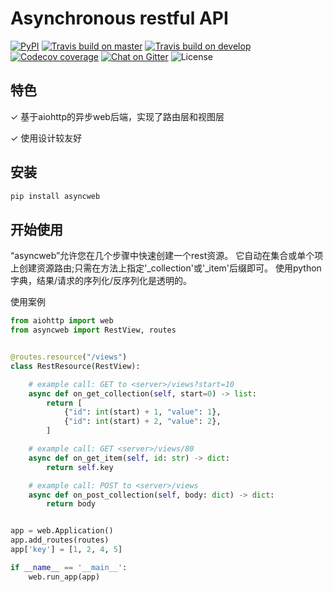 Asynchronous restful API
================================

[![PyPI](https://img.shields.io/pypi/v/pycaches?style=flat-square)](https://pypi.org/project/pycaches/)
[![Travis build on master](https://img.shields.io/travis/codingjerk/pycaches/master?style=flat-square)](https://travis-ci.org/github/codingjerk/pycaches)
[![Travis build on develop](https://img.shields.io/travis/codingjerk/pycaches/develop?label=develop&style=flat-square)](https://travis-ci.org/github/codingjerk/pycaches)
[![Codecov coverage](https://img.shields.io/codecov/c/gh/codingjerk/pycaches/develop?token=VHP5IBJTDJ&style=flat-square)](https://codecov.io/gh/codingjerk/pycaches/)
[![Chat on Gitter](https://img.shields.io/gitter/room/codingjerk/pycaches?style=flat-square)](https://gitter.im/codingjerk/pycaches)
![License](https://img.shields.io/pypi/l/pycaches?style=flat-square)

特色
------------

✓ 基于aiohttp的异步web后端，实现了路由层和视图层

✓ 使用设计较友好


安装
------------
```sh
pip install asyncweb
```

开始使用
---------------

“asyncweb”允许您在几个步骤中快速创建一个rest资源。
它自动在集合或单个项上创建资源路由;只需在方法上指定'_collection'或'_item'后缀即可。
使用python字典，结果/请求的序列化/反序列化是透明的。

使用案例

```python
from aiohttp import web
from asyncweb import RestView, routes


@routes.resource("/views")
class RestResource(RestView):

    # example call: GET to <server>/views?start=10
    async def on_get_collection(self, start=0) -> list:
        return [
            {"id": int(start) + 1, "value": 1},
            {"id": int(start) + 2, "value": 2},
        ]

    # example call: GET <server>/views/80
    async def on_get_item(self, id: str) -> dict:
        return self.key

    # example call: POST to <server>/views
    async def on_post_collection(self, body: dict) -> dict:
        return body


app = web.Application()
app.add_routes(routes)
app['key'] = [1, 2, 4, 5]

if __name__ == '__main__':
    web.run_app(app)
```
